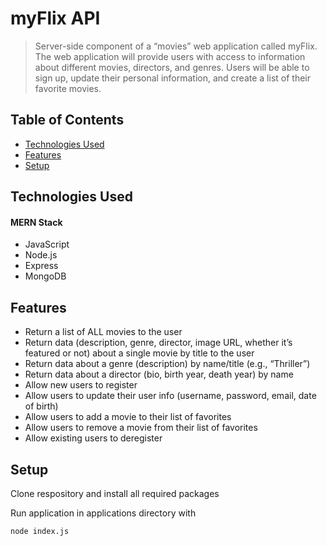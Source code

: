 # myFlix API

> Server-side component of a “movies” web application called myFlix. The web
application will provide users with access to information about different
movies, directors, and genres. Users will be able to sign up, update their
personal information, and create a list of their favorite movies.


## Table of Contents

* [Technologies Used](#technologies-used)
* [Features](#features)
* [Setup](#setup)

## Technologies Used
#### MERN Stack
- JavaScript
- Node.js 
- Express
- MongoDB 

## Features

- Return a list of ALL movies to the user
- Return data (description, genre, director, image URL, whether it’s featured or not) about a single movie by title to the user
- Return data about a genre (description) by name/title (e.g., “Thriller”)
- Return data about a director (bio, birth year, death year) by name
- Allow new users to register
- Allow users to update their user info (username, password, email, date of birth)
- Allow users to add a movie to their list of favorites
- Allow users to remove a movie from their list of favorites
- Allow existing users to deregister

## Setup

Clone respository and install all required packages 

Run application in applications directory with

`node index.js`





